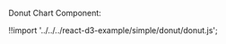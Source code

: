 Donut Chart Component:

<div id="data_donut" class="demo"></div>
<script src="/react-d3-example/dist/simple/min/donut.min.js"></script>

!!import '../../../react-d3-example/simple/donut/donut.js';
